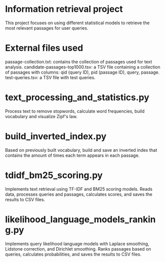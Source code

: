 # Information retrieval project
This project focuses on using different statistical models to retrieve the most relevant passages for user queries. 

# External files used
passage-collection.txt: contains the collection of passages used for text analysis.
candidate-passages-top1000.tsv:  a TSV file containing a collection of passages with columns: qid (query ID), pid (passage ID), query, passage.
test-queries.tsv: a TSV file with test queries.

# text_processing_and_statistics.py
Process text to remove stopwords, calculate word frequencies, build vocabulary and visualize Zipf's law.

# build_inverted_index.py 
Based on previously built vocabulary, build and save an inverted index that contains the amount of times each term appears in each passage.

# tdidf_bm25_scoring.py
Implements text retrieval using TF-IDF and BM25 scoring models.
Reads data, processes queries and passages, calculates scores, and saves the results to CSV files.

# likelihood_language_models_ranking.py
Implements query likelihood language models with Laplace smoothing, Lidstone correction, and Dirichlet smoothing.
Ranks passages based on queries, calculates probabilities, and saves the results to CSV files.
